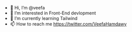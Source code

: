 - 👋 Hi, I’m @veefa
- 👀 I’m interested in Front-End devlopment 
- 🌱 I’m currently learning Tailwind
- 📫 How to reach me https://twitter.com/VeefaHamdawy

<!---
veefa/veefa is a ✨ special ✨ repository because its `README.md` (this file) appears on your GitHub profile.
You can click the Preview link to take a look at your changes.
--->
